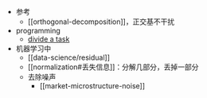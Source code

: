 - 参考
  - [[orthogonal-decomposition]]，正交基不干扰
- programming
  - [divide a task](https://www.geeksforgeeks.org/what-is-decomposition-computational-thinking/)
- 机器学习中
  - [[data-science/residual]]
  - [[normalization#丢失信息]]：分解几部分，丢掉一部分
  - 去除噪声
    - [[market-microstructure-noise]]